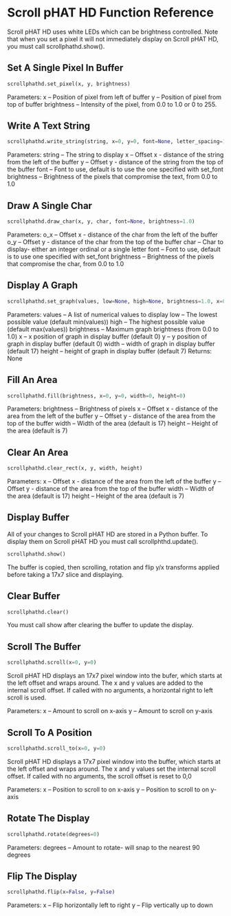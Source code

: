# Scroll pHAT HD Function Reference

Scroll pHAT HD uses white LEDs which can be brightness controlled. Note that when you set a pixel it will not immediately display on Scroll pHAT HD, you must call scrollphathd.show().

## Set A Single Pixel In Buffer

```python
scrollphathd.set_pixel(x, y, brightness)
```

Parameters:
x – Position of pixel from left of buffer
y – Position of pixel from top of buffer
brightness – Intensity of the pixel, from 0.0 to 1.0 or 0 to 255.

## Write A Text String

```python
scrollphathd.write_string(string, x=0, y=0, font=None, letter_spacing=1, brightness=1.0)
```

Parameters:
string – The string to display
x – Offset x - distance of the string from the left of the buffer
y – Offset y - distance of the string from the top of the buffer
font – Font to use, default is to use the one specified with set_font
brightness – Brightness of the pixels that compromise the text, from 0.0 to 1.0

## Draw A Single Char

```python
scrollphathd.draw_char(x, y, char, font=None, brightness=1.0)
```

Parameters:
o_x – Offset x - distance of the char from the left of the buffer
o_y – Offset y - distance of the char from the top of the buffer
char – Char to display- either an integer ordinal or a single letter
font – Font to use, default is to use one specified with set_font
brightness – Brightness of the pixels that compromise the char, from 0.0 to 1.0

## Display A Graph

```python
scrollphathd.set_graph(values, low=None, high=None, brightness=1.0, x=0, y=0, width=None, height=None)
```

Parameters:
values – A list of numerical values to display
low – The lowest possible value (default min(values))
high – The highest possible value (default max(values))
brightness – Maximum graph brightness (from 0.0 to 1.0)
x – x position of graph in display buffer (default 0)
y – y position of graph in display buffer (default 0)
width – width of graph in display buffer (default 17)
height – height of graph in display buffer (default 7)
Returns:
None

## Fill An Area

```python
scrollphathd.fill(brightness, x=0, y=0, width=0, height=0)
```

Parameters:
brightness – Brightness of pixels
x – Offset x - distance of the area from the left of the buffer
y – Offset y - distance of the area from the top of the buffer
width – Width of the area (default is 17)
height – Height of the area (default is 7)

## Clear An Area
```python
scrollphathd.clear_rect(x, y, width, height)
```

Parameters:
x – Offset x - distance of the area from the left of the buffer
y – Offset y - distance of the area from the top of the buffer
width – Width of the area (default is 17)
height – Height of the area (default is 7)

## Display Buffer
All of your changes to Scroll pHAT HD are stored in a Python buffer. To display them on Scroll pHAT HD you must call scrollphthd.update().

```python
scrollphathd.show()
```

The buffer is copied, then scrolling, rotation and flip y/x transforms applied before taking a 17x7 slice and displaying.

## Clear Buffer

```python
scrollphathd.clear()
```

You must call show after clearing the buffer to update the display.

## Scroll The Buffer

```python
scrollphathd.scroll(x=0, y=0)
```

Scroll pHAT HD displays an 17x7 pixel window into the bufer, which starts at the left offset and wraps around.
The x and y values are added to the internal scroll offset. If called with no arguments, a horizontal right to left scroll is used.

Parameters:
x – Amount to scroll on x-axis
y – Amount to scroll on y-axis

## Scroll To A Position

```python
scrollphathd.scroll_to(x=0, y=0)
```

Scroll pHAT HD displays a 17x7 pixel window into the buffer, which starts at the left offset and wraps around.
The x and y values set the internal scroll offset. If called with no arguments, the scroll offset is reset to 0,0

Parameters:
x – Position to scroll to on x-axis
y – Position to scroll to on y-axis

## Rotate The Display

```python
scrollphathd.rotate(degrees=0)
```

Parameters:	degrees – Amount to rotate- will snap to the nearest 90 degrees


## Flip The Display

```python
scrollphathd.flip(x=False, y=False)
```

Parameters:
x – Flip horizontally left to right
y – Flip vertically up to down
